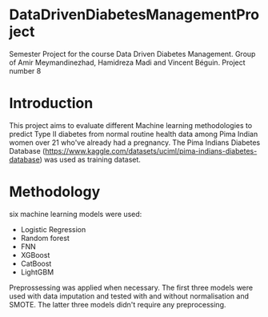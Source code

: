 # DataDrivenDiabetesManagementProject
Semester Project for the course Data Driven Diabetes Management. Group of Amir Meymandinezhad, Hamidreza Madi and Vincent Béguin. Project number 8

# Introduction
This project aims to evaluate different Machine learning methodologies to predict Type II diabetes from normal routine health data among Pima Indian women over 21 who've already had a pregnancy. The Pima Indians Diabetes Database (https://www.kaggle.com/datasets/uciml/pima-indians-diabetes-database) was used as training dataset.

# Methodology
six machine learning models were used:
* Logistic Regression
* Random forest
* FNN
* XGBoost
* CatBoost
* LightGBM

Preprossessing was applied when necessary. The first three models were used with data imputation and tested with and without normalisation and SMOTE. The latter three models didn't require any preprocessing.
